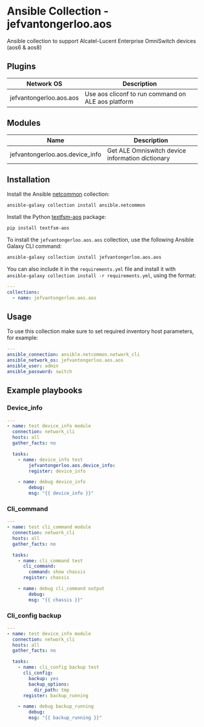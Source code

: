 # Ansible Collection - jefvantongerloo.aos

Ansible collection to support Alcatel-Lucent Enterprise OmniSwitch devices (aos6 &amp; aos8)

## Plugins

| Network OS                | Description                                                               |
|---------------------------|---------------------------------------------------------------------------|
|  jefvantongerloo.aos.aos  | Use aos cliconf to run command on ALE aos platform  |

## Modules

| Name                              | Description                                                               |
|-----------------------------------|---------------------------------------------------------------------------|
|  jefvantongerloo.aos.device_info  | Get ALE Omniswitch device information dictionary                          |

## Installation

<!-- Collection distribution is via Ansible-Galaxy -->

Install the Ansible [netcommon](https://galaxy.ansible.com/ansible/netcommon) collection:

```bash
ansible-galaxy collection install ansible.netcommon
```

Install the Python [textfsm-aos](https://github.com/jefvantongerloo/textfsm-aos) package:
```bash
pip install textfsm-aos
```

To install the `jefvantongerloo.aos.aos` collection, use the following Ansible Galaxy CLI command:
```bash
ansible-galaxy collection install jefvantongerloo.aos.aos
```

You can also include it in the `requirements.yml` file and install it with `ansible-galaxy collection install -r requirements.yml`, using the format:
```yaml
---
collections:
  - name: jefvantongerloo.aos.aos
```

## Usage
To use this collection make sure to set required inventory host parameters, for example:
```yaml
---
ansible_connection: ansible.netcommon.network_cli
ansible_network_os: jefvantongerloo.aos.aos
ansible_user: admin
ansible_password: switch
```

## Example playbooks

### Device_info

```yaml
---
- name: test device_info module
  connection: network_cli
  hosts: all
  gather_facts: no

  tasks:
    - name: device_info test
        jefvantongerloo.aos.device_info:
        register: device_info

    - name: debug device_info
        debug:
        msg: "{{ device_info }}"
```

### Cli_command

```yaml
---
- name: test cli_command module
  connection: network_cli
  hosts: all
  gather_facts: no

  tasks:
    - name: cli_command test
      cli_command:
        command: show chassis
      register: chassis

    - name: debug cli_command output
        debug:
        msg: "{{ chassis }}"
```

### Cli_config backup

```yaml
---
- name: test device_info module
  connection: network_cli
  hosts: all
  gather_facts: no

  tasks:
    - name: cli_config backup test
      cli_config:
        backup: yes
        backup_options:
          dir_path: tmp
      register: backup_running

    - name: debug backup_running
        debug:
        msg: "{{ backup_running }}"
```
